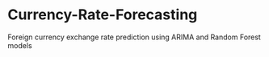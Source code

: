 # Currency-Rate-Forecasting
Foreign currency exchange rate prediction using ARIMA and Random Forest models
